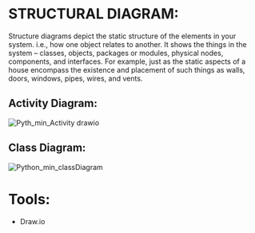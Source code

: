
# STRUCTURAL DIAGRAM:
Structure diagrams depict the static structure of the elements in your system. i.e., how one object relates to another. It shows the things in the system – classes, objects, packages or modules, physical nodes, components, and interfaces. For example, just as the static aspects of a house encompass the existence and placement of such things as walls, doors, windows, pipes, wires, and vents.

## Activity Diagram:

![Pyth_min_Activity drawio](https://user-images.githubusercontent.com/63805043/136702690-1b43e7bc-48ca-4edd-87eb-ceb6c5900e26.png)



## Class Diagram:
![Python_min_classDiagram](https://user-images.githubusercontent.com/63805043/136702749-84961ef9-85f6-4dde-8e9f-be12518d4948.png)


# Tools:
- Draw.io
